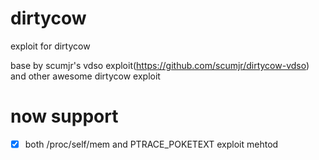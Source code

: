 # dirtycow
exploit for dirtycow

base by scumjr's vdso exploit(https://github.com/scumjr/dirtycow-vdso) and other awesome dirtycow exploit

# now support
- [x] both /proc/self/mem and PTRACE_POKETEXT exploit mehtod
